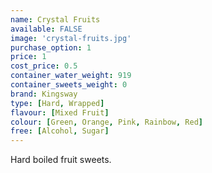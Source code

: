 ```yaml
---
name: Crystal Fruits
available: FALSE
image: 'crystal-fruits.jpg'
purchase_option: 1
price: 1
cost_price: 0.5
container_water_weight: 919
container_sweets_weight: 0
brand: Kingsway
type: [Hard, Wrapped]
flavour: [Mixed Fruit]
colour: [Green, Orange, Pink, Rainbow, Red]
free: [Alcohol, Sugar]
---
```

Hard boiled fruit sweets.